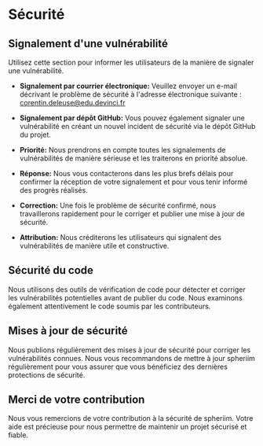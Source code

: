 # Sécurité

## Signalement d'une vulnérabilité

Utilisez cette section pour informer les utilisateurs de la manière de signaler une vulnérabilité.

- **Signalement par courrier électronique:** Veuillez envoyer un e-mail décrivant le problème de sécurité à l'adresse électronique suivante : corentin.deleuse@edu.devinci.fr

- **Signalement par dépôt GitHub:** Vous pouvez également signaler une vulnérabilité en créant un nouvel incident de sécurité via le dépôt GitHub du projet.

- **Priorité:** Nous prendrons en compte toutes les signalements de vulnérabilités de manière sérieuse et les traiterons en priorité absolue.

- **Réponse:** Nous vous contacterons dans les plus brefs délais pour confirmer la réception de votre signalement et pour vous tenir informé des progrès réalisés.

- **Correction:** Une fois le problème de sécurité confirmé, nous travaillerons rapidement pour le corriger et publier une mise à jour de sécurité.

- **Attribution:** Nous créditerons les utilisateurs qui signalent des vulnérabilités de manière utile et constructive.

## Sécurité du code

Nous utilisons des outils de vérification de code pour détecter et corriger les vulnérabilités potentielles avant de publier du code. Nous examinons également attentivement le code soumis par les contributeurs.

## Mises à jour de sécurité

Nous publions régulièrement des mises à jour de sécurité pour corriger les vulnérabilités connues. Nous vous recommandons de mettre à jour spheriim régulièrement pour vous assurer que vous bénéficiez des dernières protections de sécurité.

## Merci de votre contribution

Nous vous remercions de votre contribution à la sécurité de spheriim. Votre aide est précieuse pour nous permettre de maintenir un projet sécurisé et fiable.
